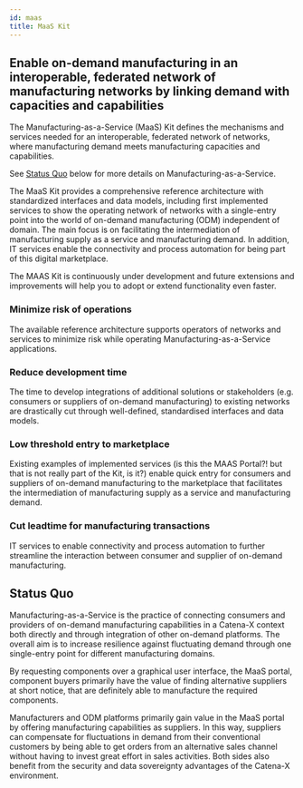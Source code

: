 ```yaml
---
id: maas
title: MaaS Kit
---
```


<!--VISION of the Kit-->
## Enable on-demand manufacturing in an interoperable, federated network of manufacturing networks by linking demand with capacities and capabilities

<!--MISSION of the Kit-->
The Manufacturing-as-a-Service (MaaS) Kit defines the mechanisms and services needed for an interoperable, federated network of networks, where manufacturing demand meets manufacturing capacities and capabilities.

See [Status Quo](#status-quo) below for more details on Manufacturing-as-a-Service.

The MaaS Kit provides a comprehensive reference architecture with standardized interfaces and data models, including first implemented services to show the operating network of networks with a single-entry point into the world of on-demand manufacturing (ODM) independent of domain. The main focus is on facilitating the intermediation of manufacturing supply as a service and manufacturing demand. In addition, IT services enable the connectivity and process automation for being part of this digital marketplace.

The MAAS Kit is continuously under development and future extensions and improvements will help you to adopt or extend functionality even faster.

<!--BUSINESS VALUE of the Kit-->
### Minimize risk of operations

The available reference architecture supports operators of networks and services to minimize risk while operating Manufacturing-as-a-Service applications.

### Reduce development time

The time to develop integrations of additional solutions or stakeholders (e.g. consumers or suppliers of on-demand manufacturing) to existing networks are drastically cut through well-defined, standardised interfaces and data models.

### Low threshold entry to marketplace

Existing examples of implemented services (is this the MAAS Portal?! but that is not really part of the Kit, is it?) enable quick entry for consumers and suppliers of on-demand manufacturing to the marketplace that facilitates the intermediation of manufacturing supply as a service and manufacturing demand.

### Cut leadtime for manufacturing transactions

IT services to enable connectivity and process automation to further streamline the interaction between consumer and supplier of on-demand manufacturing.

<!--Description of the domain for which the Kit provide the developer support-->
## Status Quo

Manufacturing-as-a-Service is the practice of connecting consumers and providers of on-demand manufacturing capabilities in a Catena-X context both directly and through integration of other on-demand platforms. The overall aim is to increase resilience against fluctuating demand through one single-entry point for different manufacturing domains.

By requesting components over a graphical user interface, the MaaS portal, component buyers primarily have the value of finding alternative suppliers at short notice, that are definitely able to manufacture the required components.

Manufacturers and ODM platforms primarily gain value in the MaaS portal by offering manufacturing capabilities as suppliers. In this way, suppliers can compensate for fluctuations in demand from their conventional customers by being able to get orders from an alternative sales channel without having to invest great effort in sales activities.
Both sides also benefit from the security and data sovereignty advantages of the Catena-X environment.
